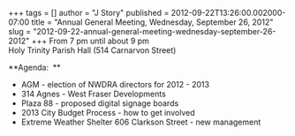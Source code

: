 +++
tags = []
author = "J Story"
published = 2012-09-22T13:26:00.002000-07:00
title = "Annual General Meeting, Wednesday, September 26, 2012"
slug = "2012-09-22-annual-general-meeting-wednesday-september-26-2012"
+++
From 7 pm until about 9 pm  
Holy Trinity Parish Hall (514 Carnarvon Street)  
  
**Agenda:  **  
  

-   AGM - election of NWDRA directors for 2012 - 2013
-   314 Agnes - West Fraser Developments 
-   Plaza 88 - proposed digital signage boards
-   2013 City Budget Process - how to get involved
-   Extreme Weather Shelter 606 Clarkson Street - new management
